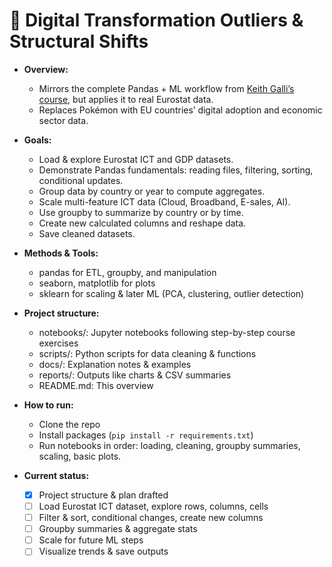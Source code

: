 # 🚀 Digital Transformation Outliers & Structural Shifts

* **Overview:**

  * Mirrors the complete Pandas + ML workflow from [Keith Galli’s course](https://www.youtube.com/watch?v=vmEHCJofslg), but applies it to real Eurostat data.
  * Replaces Pokémon with EU countries’ digital adoption and economic sector data.

* **Goals:**

  * Load & explore Eurostat ICT and GDP datasets.
  * Demonstrate Pandas fundamentals: reading files, filtering, sorting, conditional updates.
  * Group data by country or year to compute aggregates.
  * Scale multi-feature ICT data (Cloud, Broadband, E-sales, AI).
  * Use groupby to summarize by country or by time.
  * Create new calculated columns and reshape data.
  * Save cleaned datasets.

* **Methods & Tools:**

  * pandas for ETL, groupby, and manipulation
  * seaborn, matplotlib for plots
  * sklearn for scaling & later ML (PCA, clustering, outlier detection)

* **Project structure:**

  * notebooks/: Jupyter notebooks following step-by-step course exercises
  * scripts/: Python scripts for data cleaning & functions
  * docs/: Explanation notes & examples
  * reports/: Outputs like charts & CSV summaries
  * README.md: This overview

* **How to run:**

  * Clone the repo
  * Install packages (`pip install -r requirements.txt`)
  * Run notebooks in order: loading, cleaning, groupby summaries, scaling, basic plots.

* **Current status:**

  * [x] Project structure & plan drafted
  * [ ] Load Eurostat ICT dataset, explore rows, columns, cells
  * [ ] Filter & sort, conditional changes, create new columns
  * [ ] Groupby summaries & aggregate stats
  * [ ] Scale for future ML steps
  * [ ] Visualize trends & save outputs
